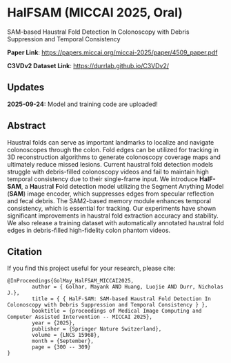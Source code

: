 # HalFSAM (MICCAI 2025, Oral)
SAM-based Haustral Fold Detection In Colonoscopy with Debris Suppression and Temporal Consistency

**Paper Link**: https://papers.miccai.org/miccai-2025/paper/4509_paper.pdf

**C3VDv2 Dataset Link**: https://durrlab.github.io/C3VDv2/

## Updates
**2025-09-24:** Model and training code are uploaded!
## Abstract
Haustral folds can serve as important landmarks to localize and navigate colonoscopes through the colon. Fold edges can be utilized for tracking in 3D reconstruction algorithms to generate colonoscopy coverage maps and ultimately reduce missed lesions. Current haustral fold detection models struggle with debris-filled colonoscopy videos and fail to maintain high temporal consistency due to their single-frame input. We introduce **HalF-SAM**, a **Ha**ustra**l** **F**old detection model utilizing the Segment Anything Model (**SAM**) image encoder, which suppresses edges from specular reflection and fecal debris. The SAM2-based memory module enhances temporal consistency, which is essential for tracking. Our experiments have shown significant improvements in haustral fold extraction accuracy and stability. We also release a training dataset with automatically annotated haustral fold edges in debris-filled high-fidelity colon phantom videos.
## Citation
If you find this project useful for your research, please cite:
```
@InProceedings{GolMay_HalFSAM_MICCAI2025,
        author = { Golhar, Mayank AND Huang, Luojie AND Durr, Nicholas J.},
        title = { { HalF-SAM: SAM-based Haustral Fold Detection In Colonoscopy with Debris Suppression and Temporal Consistency } },
        booktitle = {proceedings of Medical Image Computing and Computer Assisted Intervention -- MICCAI 2025},
        year = {2025},
        publisher = {Springer Nature Switzerland},
        volume = {LNCS 15968},
        month = {September},
        page = {300 -- 309}
}
```

